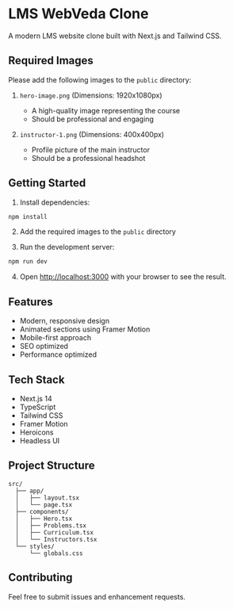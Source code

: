 # LMS WebVeda Clone

A modern LMS website clone built with Next.js and Tailwind CSS.

## Required Images

Please add the following images to the `public` directory:

1. `hero-image.png` (Dimensions: 1920x1080px)
   - A high-quality image representing the course
   - Should be professional and engaging

2. `instructor-1.png` (Dimensions: 400x400px)
   - Profile picture of the main instructor
   - Should be a professional headshot

## Getting Started

1. Install dependencies:
```bash
npm install
```

2. Add the required images to the `public` directory

3. Run the development server:
```bash
npm run dev
```

4. Open [http://localhost:3000](http://localhost:3000) with your browser to see the result.

## Features

- Modern, responsive design
- Animated sections using Framer Motion
- Mobile-first approach
- SEO optimized
- Performance optimized

## Tech Stack

- Next.js 14
- TypeScript
- Tailwind CSS
- Framer Motion
- Heroicons
- Headless UI

## Project Structure

```
src/
  ├── app/
  │   ├── layout.tsx
  │   └── page.tsx
  ├── components/
  │   ├── Hero.tsx
  │   ├── Problems.tsx
  │   ├── Curriculum.tsx
  │   └── Instructors.tsx
  └── styles/
      └── globals.css
```

## Contributing

Feel free to submit issues and enhancement requests.
